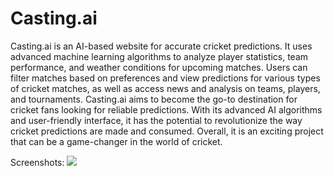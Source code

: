 
<H1>Casting.ai</H1>

Casting.ai is an AI-based website for accurate cricket predictions. It uses advanced machine learning algorithms to analyze player statistics, team performance, and weather conditions for upcoming matches. Users can filter matches based on preferences and view predictions for various types of cricket matches, as well as access news and analysis on teams, players, and tournaments. Casting.ai aims to become the go-to destination for cricket fans looking for reliable predictions. With its advanced AI algorithms and user-friendly interface, it has the potential to revolutionize the way cricket predictions are made and consumed. Overall, it is an exciting project that can be a game-changer in the world of cricket.
 
Screenshots:
<img src = "https://drive.google.com/file/d/1erqhbJY557aC5NoFDPWuqrxIlhZlWAgX/view?usp=share_link">
